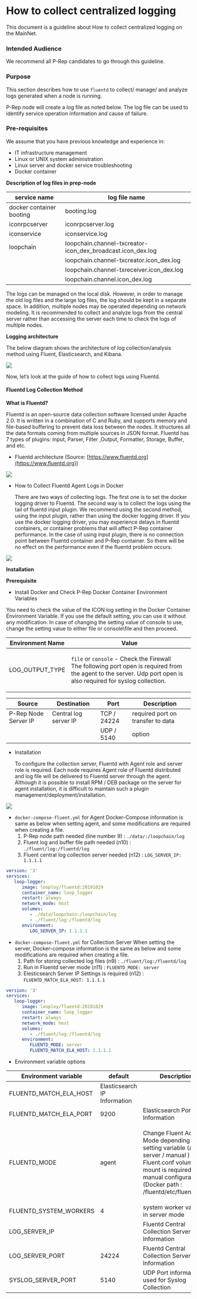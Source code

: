 # How to collect centralized logging

This document is a guideline about How to collect centralized logging on the MainNet.

### Intended Audience

We recommend all P-Rep candidates to go through this guideline.

### Purpose

This section describes how to use `fluentd` to collect/ manage/ and analyze logs generated when a node is running.

P-Rep node will create a log file as noted below. The log file can be used to identify service operation information and cause of failure.

### Pre-requisites

We assume that you have previous knowledge and experience in:

* IT infrastructure management
* Linux or UNIX system administration
* Linux server and docker service troubleshooting
* Docker container

**Description of log files in prep-node**

| service name             | log file name                                                  |
| ------------------------ | -------------------------------------------------------------- |
| docker container booting | booting.log                                                    |
| iconrpcserver            | iconrpcserver.log                                              |
| iconservice              | iconservice.log                                                |
| loopchain                | loopchain.channel-txcreator-icon\_dex\_broadcast.icon\_dex.log |
|                          | loopchain.channel-txcreator.icon\_dex.log                      |
|                          | loopchain.channel-txreceiver.icon\_dex.log                     |
|                          | loopchain.channel.icon\_dex.log                                |

The logs can be managed on the local disk. However, in order to manage the old log files and the large log files, the log should be kept in a separate space. In addition, multiple nodes may be operated depending on network modeling. It is recommended to collect and analyze logs from the central server rather than accessing the server each time to check the logs of multiple nodes.

**Logging architecture**

The below diagram shows the architecture of log collection/analysis method using Fluent, Elasticsearch, and Kibana.

![](/logging-architecture.jpeg)

Now, let’s look at the guide of how to collect logs using Fluentd.

#### Fluentd Log Collection Method

**What is Fluentd?**

Fluentd is an open-source data collection software licensed under Apache 2.0. It is written in a combination of C and Ruby, and supports memory and file-based buffering to prevent data loss between the nodes. It structures all the data formats coming from multiple sources in JSON format. Fluentd has 7 types of plugins: Input, Parser, Filter ,Output, Formatter, Storage, Buffer, and etc.

* Fluentd architecture (Source: [https://www.fluentd.org](https://www.fluentd.org))

![](/before-after-fluentd.jpeg)

*   How to Collect Fluentd Agent Logs in Docker

    There are two ways of collecting logs. The first one is to set the docker logging driver to Fluentd. The second way is to collect the logs using the tail of fluentd input plugin. We recommend using the second method, using the input plugin, rather than using the docker logging driver. If you use the docker logging driver, you may experience delays in fluentd containers, or container problems that will affect P-Rep container performance. In the case of using input plugin, there is no connection point between Fluentd container and P-Rep container. So there will be no effect on the performance even if the fluentd problem occurs.

![](/docker-fluentd.jpeg)

**Installation**

**Prerequisite**

* Install Docker and Check P-Rep Docker Container Environment Variables

You need to check the value of the ICON log setting in the Docker Container Environment Variable. If you use the default setting, you can use it without any modification. In case of changing the setting value of console to use, change the setting value to either file or console\file and then proceed.

| Environment Name  | Value                                                                                                                                                                                            |
| ----------------- | ------------------------------------------------------------------------------------------------------------------------------------------------------------------------------------------------ |
| LOG\_OUTPUT\_TYPE | <p><code>file</code> or <code>console</code> - Check the Firewall<br>The following port open is required from the agent to the server. Udp port open is also required for syslog collection.</p> |

| Source               | Destination           | Port        | Description                       |
| -------------------- | --------------------- | ----------- | --------------------------------- |
| P-Rep Node Server IP | Central log server IP | TCP / 24224 | required port on transfer to data |
|                      |                       | UDP / 5140  | option                            |

*   Installation

    To configure the collection server, Fluentd with Agent role and server role is required. Each node requires Agent role of Fluentd distributed and log file will be delivered to Fluentd server through the agent. Although it is possible to install RPM / DEB package on the server for agent installation, it is difficult to maintain such a plugin management/deployment/installation.

![](/fluentd-install.jpeg)

* `docker-compose-fluent.yml` for Agent Docker-Compose information is same as below when setting agent, and some modifications are required when creating a file.
  1. P-Rep node path needed (line number 9) : `./data/:/loopchain/log`
  2. Fluent log and buffer file path needed (n10) : `./fluent/log:/fluentd/log`
  3. Fluent central log collection server needed (n12) : `LOG_SERVER_IP: 1.1.1.1`

```yaml
version: '3'
services:
   loop-logger:
      image: looploy/fluentd:20191029
      container_name: loop_logger
      restart: always
      network_mode: host
      volumes:
         - ./data/loopchain:/loopchain/log
         - ./fluent/log:/fluentd/log
      environment:
         LOG_SERVER_IP: 1.1.1.1
```

* `docker-compose-fluent.yml` for Collection Server When setting the server, Docker-compose information is the same as below and some modifications are required when creating a file.
  1. Path for storing collected log files (n9) : `./fluent/log:/fluentd/log`
  2. Run in Fluentd server mode (n11) : `FLUENTD_MODE: server`
  3. Elesticsearch Server IP Settings is required (n12) : `FLUENTD_MATCH_ELA_HOST: 1.1.1.1`

```yaml
version: '3'
services:
   loop-logger:
      image: looploy/fluentd:20191029
      container_name: loop_logger
      restart: always
      network_mode: host
      volumes:
         - ./fluent/log:/fluentd/log
      environment:
         FLUENTD_MODE: server
         FLUENTD_MATCH_ELA_HOST: 1.1.1.1
```

* Environment variable options

| Environment variable      | default                      | Description                                                                                                                                                                                         |
| ------------------------- | ---------------------------- | --------------------------------------------------------------------------------------------------------------------------------------------------------------------------------------------------- |
| FLUENTD\_MATCH\_ELA\_HOST | Elasticsearch IP Information |                                                                                                                                                                                                     |
| FLUENTD\_MATCH\_ELA\_PORT | 9200                         | Elasticsearch Port Information                                                                                                                                                                      |
| FLUENTD\_MODE             | agent                        | <p>Change Fluent Active Mode depending on setting variable (agent / server / manual )<br>Fluent.conf volume mount is required for manual configuration (Docker path : /fluentd/etc/fluent.conf)</p> |
| FLUENTD\_SYSTEM\_WORKERS  | 4                            | system worker variable in server mode                                                                                                                                                               |
| LOG\_SERVER\_IP           |                              | Fluentd Central Collection Server IP Information                                                                                                                                                    |
| LOG\_SERVER\_PORT         | 24224                        | Fluentd Central Collection Server Port Information                                                                                                                                                  |
| SYSLOG\_SERVER\_PORT      | 5140                         | UDP Port information used for Syslog Collection                                                                                                                                                     |
